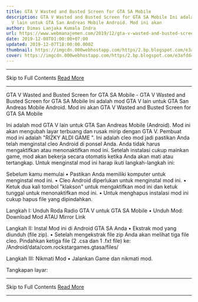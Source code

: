 ```yaml
---
title: GTA V Wasted and Busted Screen for GTA SA Mobile
description: GTA V Wasted and Busted Screen for GTA SA Mobile Ini adalah mod GTA
  V lain untuk GTA San Andreas Mobile Android. Mod ini akan
author: Dimas Lanjaka Kumala Indra
url: https://www.webmanajemen.com/2019/12/gta-v-wasted-and-busted-screen-for-gta.html
date: 2019-12-08T01:00:00+07:00
updated: 2019-12-07T18:00:00.000Z
thumbnail: https://imgcdn.000webhostapp.com/https/2.bp.blogspot.com/e3afdd467190d47484824fe04dc9b973.jpeg
cover: https://imgcdn.000webhostapp.com/https/2.bp.blogspot.com/e3afdd467190d47484824fe04dc9b973.jpeg
---
```


<hr/> Skip to Full Contents <a href="https://www.webmanajemen.com/2019/12/gta-v-wasted-and-busted-screen-for-gta.html" rel="follow" class="button" id="read-more">Read More</a> <hr/> GTA V Wasted and Busted Screen for GTA SA Mobile - GTA V Wasted and Busted Screen for GTA SA Mobile Ini adalah mod GTA V lain untuk GTA San Andreas Mobile Android. Mod ini akan GTA V Wasted and Busted Screen for GTA SA Mobile 



  
 
  Ini adalah mod GTA V lain untuk GTA San Andreas Mobile (Android).  Mod ini akan mengubah layar terbuang dan rusak mirip dengan GTA V. Pembuat mod ini adalah "RIZKY ALDI GAME ".  Ini adalah cleo mod jadi pastikan Anda telah menginstal cleo Android di ponsel Anda.  Anda tidak harus mengaktifkan atau menonaktifkan mod ini.  Setelah instalasi cukup mainkan game, mod akan bekerja secara otomatis ketika Anda akan mati atau tertangkap. 
  Untuk menginstal mod ini harap ikuti langkah-langkah ini: 
 
 
  Sebelum kamu memulai 
  • Pastikan Anda memiliki komputer untuk menginstal mod ini. 
  • Cleo Android diperlukan untuk menginstal mod ini. 
  • Ketuk dua kali tombol "klakson" untuk mengaktifkan mod ini dan ketuk tunggal untuk menonaktifkan mod ini. 
  • Untuk menghapus instalasi mod ini cukup hapus file yang dipindahkan. 
 
 
  Langkah I: Unduh Roda Radio GTA V untuk GTA SA Mobile 
  • Unduh Mod: 
 Download Mod 
  ATAU 
 Mirror Link 
 
 
  Langkah II: Instal Mod ini di Android GTA SA Anda 
  • Ekstrak mod yang diunduh (file zip). 
  • Setelah mengekstrak file zip Anda akan melihat tiga file cleo.  Pindahkan ketiga file (2 .csa dan 1 .fxt file) ke: 
  /Android/data/com.rockstargames.gtasa/files/ <here> 
 
  Langkah III: Nikmati Mod 
  • Jalankan Game dan nikmati mod. 
 
  Tangkapan layar: <hr/> Skip to Full Contents <a href="https://www.webmanajemen.com/2019/12/gta-v-wasted-and-busted-screen-for-gta.html" rel="follow" class="button" id="read-more">Read More</a> <hr/>
